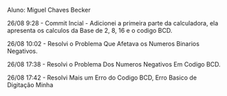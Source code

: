 Aluno: Miguel Chaves Becker

26/08 9:28 - Commit Incial - Adicionei a primeira parte da calculadora, ela apresenta os calculos da Base de 2, 8, 16 e o codigo BCD.

26/08 10:02 - Resolvi o Problema Que Afetava os Numeros Binarios Negativos.

26/08 17:38 - Resolvi o Problema Dos Numeros Negativos Em Codigo BCD.

26/08 17:42 - Resolvi Mais um Erro do Codigo BCD, Erro Basico de Digitação Minha
